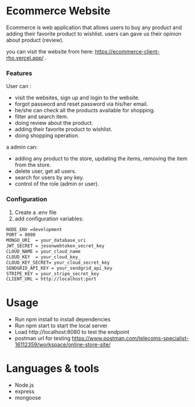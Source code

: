 # Ecommerce  Website
Ecommerce is web application that allows users to buy any product and adding their favorite product to wishlist. 
users can gave us their opinion about product (review). 

you can visit the website from here: https://ecommerce-client-rho.vercel.app/ .

### Features
User can :
- visit the websites, sign up and login to the website. 
- forgot password and reset password via his/her email. 
- he/she can check all the products available for shopping.
- filter and search item.
- doing review about the product.
- adding their favorite product to wishlist.
- doing shopping operation.

a admin can:
- adding any product to the store, updating the items, removing the item from the store.
- delete user, get all users. 
- search for users by any key.
- control of the role (admin or user).  

### Configuration

1. Create a .env file 
2. add configuration variables:

```markdown file
NODE_ENV =development
PORT = 8080
MONGO_URI  = your_database_uri
JWT_SECRET = jesonwebtoken_secret_key
CLOUD_NAME = your_cloud_name
CLOUD_KEY  = your_cloud_key_
CLOUD_KEY_SECRET= your_cloud_secret_key
SENDGRID_API_KEY = your_sendgrid_api_key
STRIPE_KEY = your_stripe_secret_key
CLIENT_URL = http://localhost:port
```

# Usage
- Run npm install to install dependencies
- Run npm start to start the local server
- Load http://localhost:8080 to test the endpoint
- postman url for testing https://www.postman.com/telecoms-specialist-16112359/workspace/online-store-site/

# Languages & tools
- Node.js
- express
- mongoose

